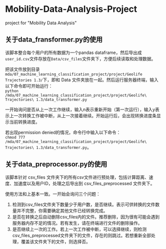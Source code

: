 # Mobility-Data-Analysis-Project
project for "Mobility Data Analysis"

## 关于data_fransformer.py的使用
该脚本整合每个用户的所有数据为一个pandas dataframe，然后导出成`user_id.csv`文件存放在`Data/csv_files`文件夹下，方便后续读取和处理数据。

把该文件放到目录`mda/07_machine_learning_classification_project/project/Geolife Trajectories 1.3/`下，即和 Data 文件夹放在一起。然后运行服务器终端，输入以下命令即可开始运行：  
`python /mda/07_machine_learning_classification_project/project/Geolife\ Trajectories\ 1.3/data_transformer.py`

一开始询问是否从上一次工作继续，输入n表示重新开始（第一次运行），输入y表示上一次转换工作被中断，从上一次接着继续。开始运行后，会出现转换进度条显示当前转换进度。

若出现permission denied的情况，命令行中输入以下命令：  
`chmod 777 /mda/07_machine_learning_classification_project/project/Geolife\ Trajectories\ 1.3/data_transformer.py`。

## 关于data_preprocessor.py的使用
该脚本针对 csv_files 文件夹下的所有csv文件进行预处理，包括计算距离、速度、加速度以及用户ID，处理之后导出到 csv_files_preprocessed 文件夹下。

使用方法和上基本一致。一开始会询问三个问题：
1. 检测到csv_files文件夹下数量少于用户数，是否继续。表示可供转换的文件数量并不完整，你需要确定其他文件已经转换完成。
2. 是否在转换之后自动删除csv_files内的文件。推荐删除，因为很有可能会遇到服务器内存不足的情况。若有发生，请在终端进行文件的删除操作。
3. 是否继续上一次的工作。若上一次工作被中断，可以选择继续，则检测csv_files_preprocessed文件夹下的文件，存在的则跳过。若想重新全部处理，覆盖该文件夹下的文件，则选择否。
